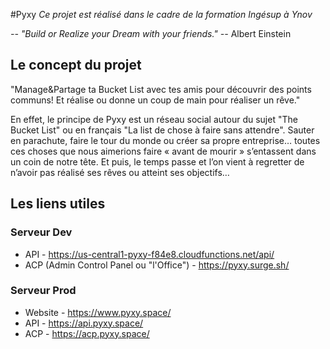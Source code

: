 #Pyxy
_Ce projet est réalisé dans le cadre de la formation Ingésup à Ynov_

_-- "Build or Realize your Dream with your friends." --_ 
Albert Einstein

## Le concept du projet
"Manage&Partage ta Bucket List avec tes amis pour découvrir des points communs! Et réalise ou donne un coup de main pour réaliser un rêve."

En effet, le principe de Pyxy est un réseau social autour du sujet "The Bucket List" ou en français "La list de chose à faire sans attendre". 
Sauter en parachute, faire le tour du monde ou créer sa propre entreprise… toutes ces choses que nous aimerions faire « avant de mourir » s’entassent dans un coin de notre tête. Et puis, le temps passe et l’on vient à regretter de n’avoir pas réalisé ses rêves ou atteint ses objectifs…

## Les liens utiles

### Serveur Dev
- API - https://us-central1-pyxy-f84e8.cloudfunctions.net/api/
- ACP (Admin Control Panel ou "l'Office") - https://pyxy.surge.sh/

### Serveur Prod
- Website - https://www.pyxy.space/
- API - https://api.pyxy.space/
- ACP - https://acp.pyxy.space/